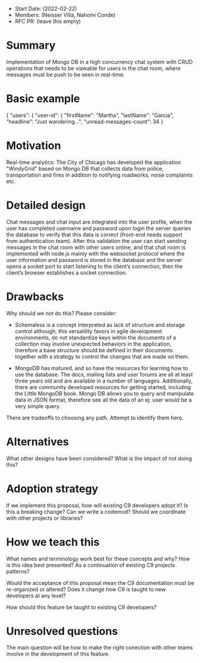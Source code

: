 - Start Date: (2022-02-22)
- Members: (Neisser Villa, Nahomi Conde)
- RFC PR: (leave this empty)

# Summary

Implementation of Mongo DB in a high concurrency chat system with CRUD operations that needs to be viawable for users in the chat room, where messages must be push to be seen in real-time.

# Basic example

{
  "users": {
    "user-id": {
      "firstName": "Martha",
      "lastName": "Garcia",
      "headline": "Just wandering…",
      "unread-messages-count": 34
    }

# Motivation

Real-time analytics: The City of Chicago has developed the application "WindyGrid" based on Mongo DB that collects data from police, transportation and fires in addition to notifying roadworks, noise complaints etc.

# Detailed design

Chat messages and chat input are integrated into the user profile, when the user has completed username and password upon login the server queries the database to verify that this data is correct (front-end needs support from authentication team). After this validation the user can start sending messages in the chat room with other users online, and that chat room is implemented with node.js mainly with the websocket protocol where the user information and password is stored in the database and the server opens a socket port to start listening to the client’s connection, then the client’s browser establishes a socket connection.

# Drawbacks

Why should we *not* do this? Please consider:

- Schemaless is a concept interpreted as lack of structure and storage control although, this versatility favors in agile development environments, do not standardize keys within the documents of a collection may involve unexpected behaviors in the application, therefore a base structure should be defined in their documents together with a strategy to control the changes that are made on them.
<!-- - whether the proposed feature can be implemented in user space -->
- MongoDB has matured, and so have the resources for learning how to use the database. The docs, mailing lists and user forums are all at least three years old and are available in a number of languages. Additionally, there are community developed resources for getting started, including the Little MongoDB book. Mongo DB allows you to query and manipulate data in JSON format, therefore see all the data of an ej: user would be a very simple query.
<!-- - integration of this feature with other existing and planned features
- cost of migrating existing React applications (is it a breaking change?) -->

There are tradeoffs to choosing any path. Attempt to identify them here.

# Alternatives

What other designs have been considered? What is the impact of not doing this?

# Adoption strategy

If we implement this proposal, how will existing C9 developers adopt it? Is
this a breaking change? Can we write a codemod? Should we coordinate with
other projects or libraries?

# How we teach this
 
What names and terminology work best for these concepts and why? How is this
idea best presented? As a continuation of existing C9 projects patterns?

Would the acceptance of this proposal mean the C9 documentation must be
re-organized or altered? Does it change how C9 is taught to new developers
at any level?

How should this feature be taught to existing C9 developers?

# Unresolved questions

The main question will be how to make the right conection with other teams involve in the development of this feature.